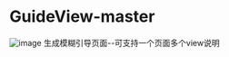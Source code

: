 # GuideView-master
![image](https://github.com/fei11111/GuideView-master/Screenshot_1.png)
生成模糊引导页面--可支持一个页面多个view说明



